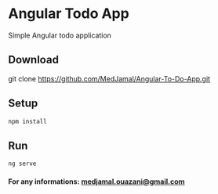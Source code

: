 # Angular Todo App

Simple Angular todo application

## Download

git clone https://github.com/MedJamal/Angular-To-Do-App.git

## Setup

``` bash
npm install
```


## Run

``` bash
ng serve
```

#### For any informations: medjamal.ouazani@gmail.com